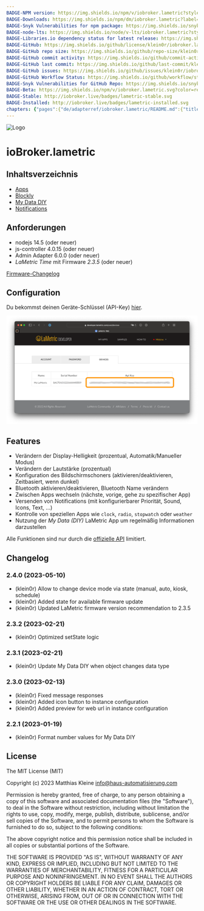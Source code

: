 ```yaml
---
BADGE-NPM version: https://img.shields.io/npm/v/iobroker.lametric?style=flat-square
BADGE-Downloads: https://img.shields.io/npm/dm/iobroker.lametric?label=npm%20downloads&style=flat-square
BADGE-Snyk Vulnerabilities for npm package: https://img.shields.io/snyk/vulnerabilities/npm/iobroker.lametric?label=npm%20vulnerabilities&style=flat-square
BADGE-node-lts: https://img.shields.io/node/v-lts/iobroker.lametric?style=flat-square
BADGE-Libraries.io dependency status for latest release: https://img.shields.io/librariesio/release/npm/iobroker.lametric?label=npm%20dependencies&style=flat-square
BADGE-GitHub: https://img.shields.io/github/license/klein0r/iobroker.lametric?style=flat-square
BADGE-GitHub repo size: https://img.shields.io/github/repo-size/klein0r/iobroker.lametric?logo=github&style=flat-square
BADGE-GitHub commit activity: https://img.shields.io/github/commit-activity/m/klein0r/iobroker.lametric?logo=github&style=flat-square
BADGE-GitHub last commit: https://img.shields.io/github/last-commit/klein0r/iobroker.lametric?logo=github&style=flat-square
BADGE-GitHub issues: https://img.shields.io/github/issues/klein0r/iobroker.lametric?logo=github&style=flat-square
BADGE-GitHub Workflow Status: https://img.shields.io/github/workflow/status/klein0r/iobroker.lametric/Test%20and%20Release?label=Test%20and%20Release&logo=github&style=flat-square
BADGE-Snyk Vulnerabilities for GitHub Repo: https://img.shields.io/snyk/vulnerabilities/github/klein0r/iobroker.lametric?label=repo%20vulnerabilities&logo=github&style=flat-square
BADGE-Beta: https://img.shields.io/npm/v/iobroker.lametric.svg?color=red&label=beta
BADGE-Stable: http://iobroker.live/badges/lametric-stable.svg
BADGE-Installed: http://iobroker.live/badges/lametric-installed.svg
chapters: {"pages":{"de/adapterref/iobroker.lametric/README.md":{"title":{"de":"ioBroker.lametric"},"content":"de/adapterref/iobroker.lametric/README.md"},"de/adapterref/iobroker.lametric/apps.md":{"title":{"de":"ioBroker.lametric"},"content":"de/adapterref/iobroker.lametric/apps.md"},"de/adapterref/iobroker.lametric/my-data-diy.md":{"title":{"de":"ioBroker.lametric"},"content":"de/adapterref/iobroker.lametric/my-data-diy.md"},"de/adapterref/iobroker.lametric/notifications.md":{"title":{"de":"ioBroker.lametric"},"content":"de/adapterref/iobroker.lametric/notifications.md"},"de/adapterref/iobroker.lametric/blockly.md":{"title":{"de":"ioBroker.lametric"},"content":"de/adapterref/iobroker.lametric/blockly.md"}}}
---
```

![Logo](../../admin/lametric.png)

# ioBroker.lametric

## Inhaltsverzeichnis

- [Apps](apps.md)
- [Blockly](blockly.md)
- [My Data DIY](my-data-diy.md)
- [Notifications](notifications.md)

## Anforderungen

- nodejs 14.5 (oder neuer)
- js-controller 4.0.15 (oder neuer)
- Admin Adapter 6.0.0 (oder neuer)
- _LaMetric Time_ mit Firmware _2.3.5_ (oder neuer)

[Firmware-Changelog](https://firmware.lametric.com)

## Configuration

Du bekommst deinen Geräte-Schlüssel (API-Key) [hier](https://developer.lametric.com/user/devices).

![api-key](./img/api-key.png)

## Features

- Verändern der Display-Helligkeit (prozentual, Automatik/Manueller Modus)
- Verändern der Lautstärke (prozentual)
- Konfiguration des Bildschirmschoners (aktivieren/deaktivieren, Zeitbasiert, wenn dunkel)
- Bluetooth aktivieren/deaktivieren, Bluetooth Name verändern
- Zwischen Apps wechseln (nächste, vorige, gehe zu spezifischer App)
- Versenden von Notifications (mit konfigurierbarer Priorität, Sound, Icons, Text, ...)
- Kontrolle von speziellen Apps wie `clock`, `radio`, `stopwatch` oder `weather`
- Nutzung der _My Data (DIY)_ LaMetric App um regelmäßig Informationen darzustellen

Alle Funktionen sind nur durch die [offizielle API](https://lametric-documentation.readthedocs.io/en/latest/reference-docs/lametric-time-reference.html) limitiert.

## Changelog

<!--
  Placeholder for the next version (at the beginning of the line):
  ### **WORK IN PROGRESS**
-->
### 2.4.0 (2023-05-10)

* (klein0r) Allow to change device mode via state (manual, auto, kiosk, schedule)
* (klein0r) Added state for available firmware update
* (klein0r) Updated LaMetric firmware version recommendation to 2.3.5

### 2.3.2 (2023-02-21)

* (klein0r) Optimized setState logic

### 2.3.1 (2023-02-21)

* (klein0r) Update My Data DIY when object changes data type

### 2.3.0 (2023-02-13)

* (klein0r) Fixed message responses
* (klein0r) Added icon button to instance configuration
* (klein0r) Added preview for web url in instance configuration

### 2.2.1 (2023-01-19)

* (klein0r) Format number values for My Data DIY

## License

The MIT License (MIT)

Copyright (c) 2023 Matthias Kleine <info@haus-automatisierung.com>

Permission is hereby granted, free of charge, to any person obtaining a copy
of this software and associated documentation files (the "Software"), to deal
in the Software without restriction, including without limitation the rights
to use, copy, modify, merge, publish, distribute, sublicense, and/or sell
copies of the Software, and to permit persons to whom the Software is
furnished to do so, subject to the following conditions:

The above copyright notice and this permission notice shall be included in
all copies or substantial portions of the Software.

THE SOFTWARE IS PROVIDED "AS IS", WITHOUT WARRANTY OF ANY KIND, EXPRESS OR
IMPLIED, INCLUDING BUT NOT LIMITED TO THE WARRANTIES OF MERCHANTABILITY,
FITNESS FOR A PARTICULAR PURPOSE AND NONINFRINGEMENT. IN NO EVENT SHALL THE
AUTHORS OR COPYRIGHT HOLDERS BE LIABLE FOR ANY CLAIM, DAMAGES OR OTHER
LIABILITY, WHETHER IN AN ACTION OF CONTRACT, TORT OR OTHERWISE, ARISING FROM,
OUT OF OR IN CONNECTION WITH THE SOFTWARE OR THE USE OR OTHER DEALINGS IN
THE SOFTWARE.